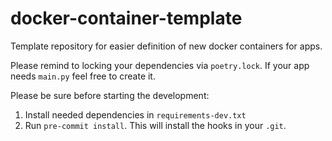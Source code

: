 # docker-container-template
Template repository for easier definition of new docker containers for apps.

Please remind to locking your dependencies via `poetry.lock`. If your app needs `main.py` feel free to create it.

Please be sure before starting the development:
1. Install needed dependencies in `requirements-dev.txt`
2. Run `pre-commit install`. This will install the hooks in your `.git`.
